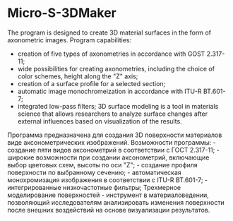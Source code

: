 # Micro-S-3DMaker
The program is designed to create 3D material surfaces in the form of axonometric images.
Program capabilities:
- creation of five types of axonometries in accordance with GOST 2.317-11;
- wide possibilities for creating axonometries, including the choice of color schemes, height along the "Z" axis;
- creation of a surface profile for a selected section;
- automatic image monochromeization in accordance with ITU-R BT.601-7;
- integrated low-pass filters;
3D surface modeling is a tool in materials science that allows researchers to analyze surface changes after external influences based on visualization of the results.

Программа предназначена для создания 3D поверхности материалов виде аксонометрических изображений.
Возможности программы:
     - создание пяти видов аксонометрий в соответствии с ГОСТ 2.317-11;
     - широкие возможности при создании аксонометрий, включающие выбор цветовых схем, высоты по оси "Z";
     - создание профиля поверхности по выбранному сечению;
     - автоматическая монохромизация изображения в соответствии с ITU-R BT.601-7;
     - интегрированные низкочастотные фильтры;
Трехмерное моделирование поверхностей - инструмент в материаловедении, позволяющий исследователям анализировать изменения поверхности после внешних воздействий на основе визуализации результатов.
